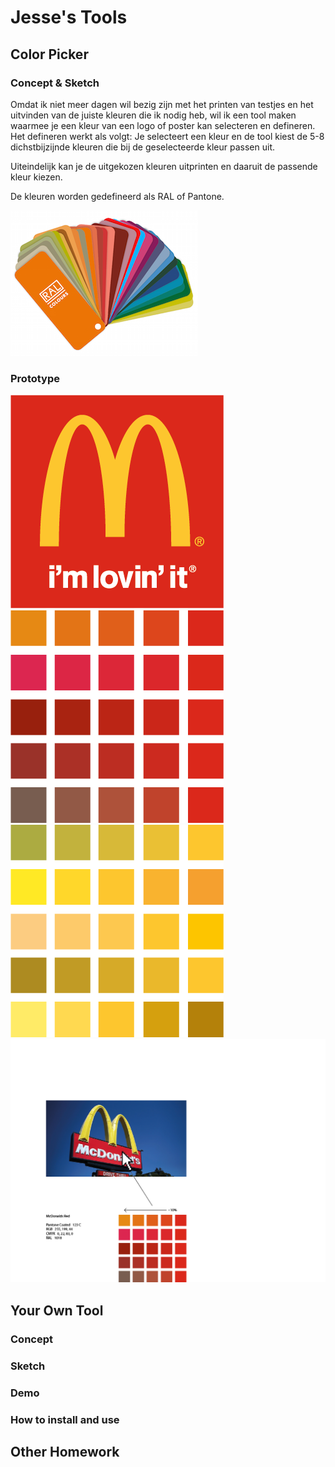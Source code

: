 # Jesse's Tools

## Color Picker

### Concept & Sketch

Omdat ik niet meer dagen wil bezig zijn met het printen van testjes en het uitvinden van de juiste kleuren die ik nodig heb, wil ik een tool maken waarmee je een kleur van een logo of poster kan selecteren en defineren.
Het defineren werkt als volgt: Je selecteert een kleur en de tool kiest de 5-8 dichstbijzijnde kleuren die bij de geselecteerde kleur passen uit.

Uiteindelijk kan je de uitgekozen kleuren uitprinten en daaruit de passende kleur kiezen.

De kleuren worden gedefineerd als RAL of Pantone.

![](ral-farben-spektrum.png)

### Prototype

![](mcdonalds.png)
![](red.png)
![](yellow.png)
![](voorbeeld.png)


## Your Own Tool

### Concept

### Sketch

### Demo

### How to install and use

## Other Homework

